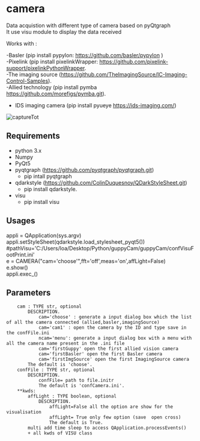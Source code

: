 # camera


Data acquistion with different type of camera based on pyQtgraph  
It use visu module to display the data received  
  
  
Works with :

-Basler (pip install pypylon: https://github.com/basler/pypylon )  
-Pixelink (pip install pixelinkWrapper: https://github.com/pixelink-support/pixelinkPythonWrapper.  
-The imaging source (https://github.com/TheImagingSource/IC-Imaging-Control-Samples).  
-Allied technology (pip install pymba https://github.com/morefigs/pymba.git).  
- IDS imaging camera (pip install pyueye https://ids-imaging.com/)

  
  
  
  
![captureTot](https://user-images.githubusercontent.com/29065484/82903692-9cd3ed00-9f61-11ea-98ff-865e0a1cf0ac.png)
## Requirements
*   python 3.x
*   Numpy
*   PyQt5
*   pyqtgraph (https://github.com/pyqtgraph/pyqtgraph.git) 
    * pip intall pyqtgraph
*   qdarkstyle (https://github.com/ColinDuquesnoy/QDarkStyleSheet.git)
    * pip install qdarkstyle. 
 * visu
   * pip install visu
  
  ## Usages   
  appli = QApplication(sys.argv)    
  appli.setStyleSheet(qdarkstyle.load_stylesheet_pyqt5())    
  #pathVisu='C:/Users/loa/Desktop/Python/guppyCam/guppyCam/confVisuFootPrint.ini'    
  e = CAMERA("cam='choose'",fft='off',meas='on',affLight=False)    
  e.show()   
  appli.exec_()    
  
  ## Parameters   
          
        cam : TYPE str, optional  
            DESCRIPTION.   
                cam='choose' : generate a input dialog box which the list of all the camera connected (allied,basler,imagingSource)   
                cam='cam1' : open the camera by the ID and type save in the confFile.ini  
                ncam='menu': generate a input dialog box with a menu with all the camera name present in the .ini file   
                cam='firstGuppy' open the first allied vision camera  
                cam='firstBasler' open the first Basler camera  
                cam='firstImgSource' open the first ImagingSource camera  
            The default is 'choose'.  
        confFile : TYPE str, optional  
            DESCRIPTION.  
                confFile= path to file.initr  
                The default is 'confCamera.ini'.  
        **kwds:  
            affLight : TYPE boolean, optional  
                DESCRIPTION.  
                    affLight=False all the option are show for the visualisation  
                    affLight= True only few option (save  open cross)  
                    The default is True.  
            multi add time sleep to access QApplication.processEvents()   
            + all kwds of VISU class  
              
